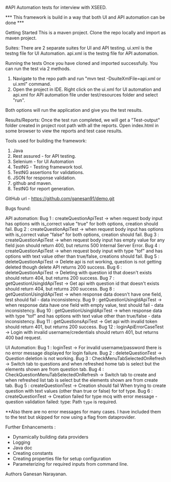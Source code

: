 #API Automation tests for interview with XSEED.

*** This framework is build in a way that both UI and API automation can be done ***


Getting Started
This is a maven project. Clone the repo locally and import as maven project. 

Suites: 
There are 2 separate suites for UI and API testing. 
ui.xml is the testng file for UI Automation.
api.xml is the testng file for API automation.

Running the tests
Once you have cloned and imported successfully. You can run the test via 2 methods. 

1. Navigate to the repo path and run "mvn test -DsuiteXmlFile=api.xml or ui.xml" command. 
2. Open the project in IDE. Right click on the ui.xml for UI automation and api.xml for API automation file under test/resources folder and select "run".

Both options will run the application and give you the test results.

Results/Reports:
Once the test run completed, we will get a "Test-output" folder created in project root path with all the reports.
Open index.html in some browser to view the reports and test case results.

Tools used for building the framework:
1. Java
2. Rest assured - for API testing.
3. Selenium - for UI Automation
3. TestNG - Testing framework tool.
4. TestNG assertions for validations.
5. JSON for response validation. 
6. github and maven.
7. TestNG for report generation.

GitHub url - https://github.com/ganesan91/demo.git

Bugs found: 

API automation:
Bug 1 : createQuestionApiTest -> when request body input has options with is_correct value "true" for both options, creation should fail.
Bug 2 : createQuestionApiTest -> when request body input has options with is_correct value "false" for both options, creation should fail.
Bug 3 : createQuestionApiTest -> when request body input has empty value for any field json should return 400, but returns 500 Internal Server Error.
Bug 4 : createQuestionApiTest -> when request body input with type "tof" and has options with text value other than true/false, creations should fail.
Bug 5 : deleteQuestionApiTest -> Delete api is not working, question is not getting deleted though delete API returns 200 success.
Bug 6 : deleteQuestionApiTest -> Deleting with question id that doesn't exists should return 404, but returns 200 success.
Bug 7 : getQuestionUsingIdApiTest -> Get api with question id that doesn't exists should return 404, but returns 200 success.
Bug 8 : getQuestionUsingIdApiTest -> when response data doesn't have one field, test should fail - data inconsistency.
Bug 9 : getQuestionUsingIdApiTest -> when response data have one field with empty value, test should fail - data inconsistency.
Bug 10 : getQuestionUsingIdApiTest -> when response data with type "tof" and has options with text value other than true/false - data inconsistency.
Bug 11 : getQuestionsApiTest -> Get api with invalid token should return 401, but returns 200 success.
Bug 12 : loginApiErrorCaseTest -> Login with invalid username/credentials should return 401, but returns 400 bad request.

UI Automation:
Bug 1 : loginTest -> For invalid username/password there is no error message displayed for login failure.
Bug 2 : deleteQuestionTest -> Question deletion is not working.
Bug 3 : CheckMenuTabSelectedOnRefresh -> Switch tab to questions and when refreshed home tab is select but the elements shown are from question tab.
Bug 4 : CheckQuestionMenuTabSelectedOnRefresh -> Switch tab to create and when refreshed list tab is select but the elements shown are from create tab.
Bug 5 : createQuestionTest -> Creation should fail When trying to create question with text values (other than true or false) for tof type.
Bug 6 : createQuestionTest -> Creation failed for type mcq with error message - question validation failed: type: Path `type` is required.

**Also there are no error messages for many cases. I have included them to the test but skipped for now using a flag from dataprovider.

Further Enhancements : 
- Dynamically building data providers
- Logging
- Java doc
- Creating constants
- Creating properties file for setup configuration
- Parameterizing for required inputs from command line.

Authors
Ganesan Narayanan.
